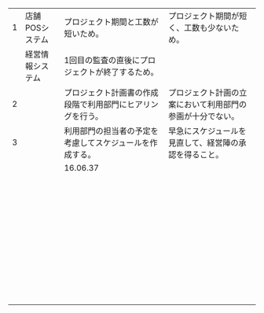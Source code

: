 |      |                  |                                                            |                                                            |
| ---- | ---------------- | ---------------------------------------------------------- | ---------------------------------------------------------- |
| 1    | 店舗POSシステム  | プロジェクト期間と工数が短いため。                         | プロジェクト期間が短く、工数も少ないため。                 |
|      | 経営情報システム | 1回目の監査の直後にプロジェクトが終了するため。            |                                                            |
| 2    |                  | プロジェクト計画書の作成段階で利用部門にヒアリングを行う。 | プロジェクト計画の立案において利用部門の参画が十分でない。 |
| 3    |                  | 利用部門の担当者の予定を考慮してスケジュールを作成する。   | 早急にスケジュールを見直して、経営陣の承認を得ること。     |
|      |                  | 16.06.37                                                   |                                                            |
|      |                  |                                                            |                                                            |
|      |                  |                                                            |                                                            |
|      |                  |                                                            |                                                            |
|      |                  |                                                            |                                                            |
|      |                  |                                                            |                                                            |
|      |                  |                                                            |                                                            |
|      |                  |                                                            |                                                            |
|      |                  |                                                            |                                                            |
|      |                  |                                                            |                                                            |
|      |                  |                                                            |                                                            |
|      |                  |                                                            |                                                            |
|      |                  |                                                            |                                                            |
|      |                  |                                                            |                                                            |
|      |                  |                                                            |                                                            |
|      |                  |                                                            |                                                            |
|      |                  |                                                            |                                                            |
|      |                  |                                                            |                                                            |
|      |                  |                                                            |                                                            |
|      |                  |                                                            |                                                            |
|      |                  |                                                            |                                                            |
|      |                  |                                                            |                                                            |
|      |                  |                                                            |                                                            |
|      |                  |                                                            |                                                            |
|      |                  |                                                            |                                                            |
|      |                  |                                                            |                                                            |
|      |                  |                                                            |                                                            |
|      |                  |                                                            |                                                            |
|      |                  |                                                            |                                                            |
|      |                  |                                                            |                                                            |
|      |                  |                                                            |                                                            |
|      |                  |                                                            |                                                            |
|      |                  |                                                            |                                                            |
|      |                  |                                                            |                                                            |
|      |                  |                                                            |                                                            |
|      |                  |                                                            |                                                            |
|      |                  |                                                            |                                                            |
|      |                  |                                                            |                                                            |
|      |                  |                                                            |                                                            |
|      |                  |                                                            |                                                            |
|      |                  |                                                            |                                                            |
|      |                  |                                                            |                                                            |
|      |                  |                                                            |                                                            |
|      |                  |                                                            |                                                            |
|      |                  |                                                            |                                                            |
